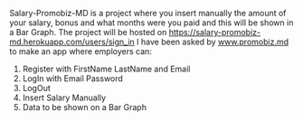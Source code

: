 Salary-Promobiz-MD is a project where you insert manually the amount of your salary, bonus and what months were you paid and this will be shown in a Bar Graph. 
The project will be hosted on https://salary-promobiz-md.herokuapp.com/users/sign_in
I have been asked by www.promobiz.md to make an app where employers can: 
1. Register with FirstName LastName and Email
2. LogIn with Email Password
3. LogOut
4. Insert Salary Manually
5. Data to be shown on a Bar Graph

